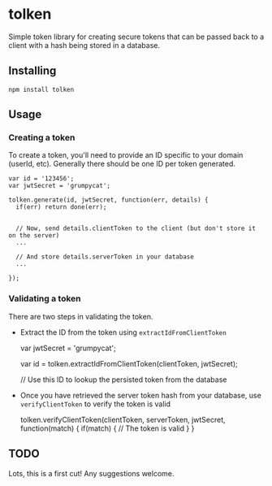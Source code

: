 # tolken

Simple token library for creating secure tokens that can be passed back to a client with a hash being stored in a database.

## Installing

    npm install tolken

## Usage

### Creating a token

To create a token, you'll need to provide an ID specific to your domain (userId, etc). Generally there should be one ID per token generated.

    var id = '123456';
    var jwtSecret = 'grumpycat';

    tolken.generate(id, jwtSecret, function(err, details) {
      if(err) return done(err);


      // Now, send details.clientToken to the client (but don't store it on the server)
      ...

      // And store details.serverToken in your database
      ...

    });



### Validating a token

There are two steps in validating the token.

* Extract the ID from the token using `extractIdFromClientToken`

    var jwtSecret = 'grumpycat';

    var id = tolken.extractIdFromClientToken(clientToken, jwtSecret);

    // Use this ID to lookup the persisted token from the database

* Once you have retrieved the server token hash from your database, use `verifyClientToken` to verify the token is valid

    tolken.verifyClientToken(clientToken, serverToken, jwtSecret, function(match) {
      if(match) {
        // The token is valid
      }
    }


## TODO

Lots, this is a first cut! Any suggestions welcome.



